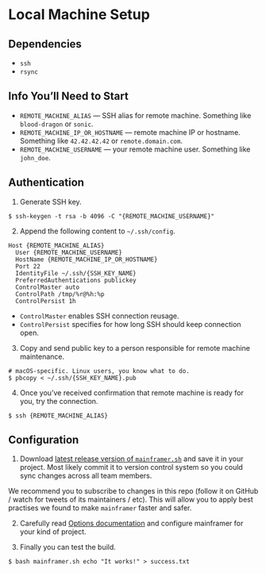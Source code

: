 # Local Machine Setup

## Dependencies

* `ssh`
* `rsync`

## Info You’ll Need to Start

* `REMOTE_MACHINE_ALIAS` — SSH alias for remote machine. Something like `blood-dragon` or `sonic`.
* `REMOTE_MACHINE_IP_OR_HOSTNAME` — remote machine IP or hostname. Something like `42.42.42.42` or `remote.domain.com`.
* `REMOTE_MACHINE_USERNAME` — your remote machine user. Something like `john_doe`.

## Authentication

1. Generate SSH key.

  ```
  $ ssh-keygen -t rsa -b 4096 -C "{REMOTE_MACHINE_USERNAME}"
  ```

2. Append the following content to `~/.ssh/config`.

  ```config
  Host {REMOTE_MACHINE_ALIAS}
    User {REMOTE_MACHINE_USERNAME}
    HostName {REMOTE_MACHINE_IP_OR_HOSTNAME}
    Port 22
    IdentityFile ~/.ssh/{SSH_KEY_NAME}
    PreferredAuthentications publickey
    ControlMaster auto
    ControlPath /tmp/%r@%h:%p
    ControlPersist 1h
  ```

  * `ControlMaster` enables SSH connection reusage.
  * `ControlPersist` specifies for how long SSH should keep connection open.

3. Copy and send public key to a person responsible for remote machine maintenance.

  ```shell
  # macOS-specific. Linux users, you know what to do.
  $ pbcopy < ~/.ssh/{SSH_KEY_NAME}.pub
  ```

4. Once you’ve received confirmation that remote machine is ready for you, try the connection.

  ```
  $ ssh {REMOTE_MACHINE_ALIAS}
  ```

## Configuration

1. Download [latest release version of `mainframer.sh`](https://github.com/gojuno/mainframer/releases/latest) and save it in your project. Most likely commit it to version control system so you could sync changes across all team members.

  We recommend you to subscribe to changes in this repo (follow it on GitHub / watch for tweets of its maintainers / etc). This will allow you to apply best practises we found to make `mainframer` faster and safer.

2. Carefully read [Options documentation](OPTIONS.md) and configure mainframer for your kind of project.

3. Finally you can test the build.

  ```
  $ bash mainframer.sh echo "It works!" > success.txt
  ```
